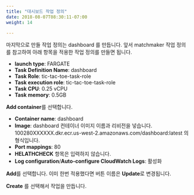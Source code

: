 ```yaml
---
title: "대시보드 작업 정의"
date: 2018-08-07T08:30:11-07:00
weight: 14

---
```


마지막으로 만들 작업 정의는 dashboard 를 만듭니다.
앞서 matchmaker 작업 정의를 참고하여 아래 항목을 적용한 작업 정의를 만들면 됩니다. 

* **launch type**: FARGATE
* **Task Definition Name**: dashboard
* **Task Role**: tic-tac-toe-task-role
* **Task execution role**: tic-tac-toe-task-role
* **Task CPU**: 0.25 vCPU
* **Task memory**: 0.5GB

**Add container**를 선택합니다.

* **Container name**: dashboard
* **Image**: dashboard 컨테이너 이미지 이름과 리비전을 넣습니다. 100280XXXXXX.dkr.ecr.us-west-2.amazonaws.com/dashboard:latest 의 형식입니다.
* **Port mappings**: 80
* **HELATHCHECK** 항목은 입력하지 않습니다.
* **Log configuration**/**Auto-configure CloudWatch Logs**: 활성화 

**Add**를 선택합니다. 이미 한번 적용했다면 버튼 이름은 **Update**로 변경됩니다.

**Create** 를 선택해서 작업을 만듭니다.
